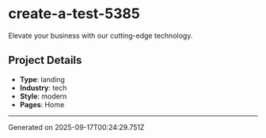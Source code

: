 # create-a-test-5385

Elevate your business with our cutting-edge technology.

## Project Details

- **Type**: landing
- **Industry**: tech
- **Style**: modern
- **Pages**: Home

---
Generated on 2025-09-17T00:24:29.751Z
